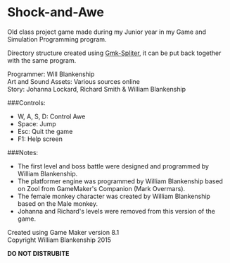 # Shock-and-Awe
Old class project game made during my Junior year in my Game and Simulation Programming program.

Directory structure created using [Gmk-Spliter](https://github.com/Medo42/Gmk-Splitter "https://github.com/Medo42/Gmk-Splitter/"), it can be put back together with the same program.

Programmer: Will Blankenship  
Art and Sound Assets: Various sources online  
Story: Johanna Lockard, Richard Smith & William Blankenship  

###Controls:
- W, A, S, D: Control Awe
- Space: Jump
- Esc: Quit the game
- F1: Help screen


###Notes: 
- The first level and boss battle were designed and programmed by William Blankenship. 
- The platformer engine was programmed by William Blankenship based on Zool from GameMaker's Companion (Mark Overmars). 
- The female monkey character was created by William Blankenship based on the Male monkey. 
- Johanna and Richard's levels were removed from this version of the game.

Created using Game Maker version 8.1  
Copyright William Blankenship 2015

**DO NOT DISTRUBITE**
